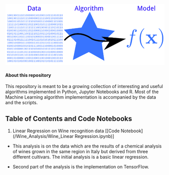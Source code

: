![logo](./img.png)


#### About this repository

This repository is meant to be a growing collection of interesting and useful algorithms implemented in Python, Jupyter Notebooks and R. Most of the Machine Learning algorithm implementation is accompanied by the data and the scripts. 


## Table of Contents and Code Notebooks

1. Linear Regression on Wine recognition data [[Code Notebook](/Wine_Analysis/Wine_Linear Regression.ipynb)] 

 - This analysis is on the data which are the results of a chemical analysis of wines grown in the same region in Italy but derived from three different cultivars.
The initial analysis is  a basic linear regression. 

- Second part of the analysis is the implementation on TensorFlow.  

